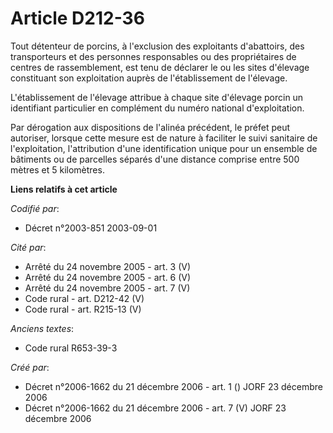 # Article D212-36

Tout détenteur de porcins, à l'exclusion des exploitants d'abattoirs, des transporteurs et des personnes responsables ou des
propriétaires de centres de rassemblement, est tenu de déclarer le ou les sites d'élevage constituant son exploitation auprès
de l'établissement de l'élevage.

L'établissement de l'élevage attribue à chaque site d'élevage porcin un identifiant particulier en complément du numéro
national d'exploitation.

Par dérogation aux dispositions de l'alinéa précédent, le préfet peut autoriser, lorsque cette mesure est de nature à
faciliter le suivi sanitaire de l'exploitation, l'attribution d'une identification unique pour un ensemble de bâtiments ou de
parcelles séparés d'une distance comprise entre 500 mètres et 5 kilomètres.

**Liens relatifs à cet article**

_Codifié par_:

  - Décret n°2003-851 2003-09-01

_Cité par_:

  - Arrêté du 24 novembre 2005 - art. 3 (V)
  - Arrêté du 24 novembre 2005 - art. 6 (V)
  - Arrêté du 24 novembre 2005 - art. 7 (V)
  - Code rural - art. D212-42 (V)
  - Code rural - art. R215-13 (V)

_Anciens textes_:

  - Code rural R653-39-3

_Créé par_:

  - Décret n°2006-1662 du 21 décembre 2006 - art. 1 () JORF 23 décembre 2006
  - Décret n°2006-1662 du 21 décembre 2006 - art. 7 (V) JORF 23 décembre 2006
